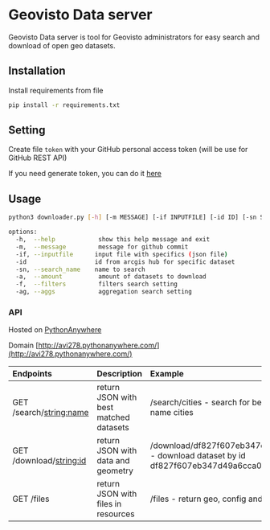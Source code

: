 # Geovisto Data server

Geovisto Data server is tool for Geovisto administrators for easy search and download of open geo datasets.

## Installation

Install requirements from file

```bash
pip install -r requirements.txt
```

## Setting 

Create file `token` with your GitHub personal access token (will be use for GitHub REST API)

If you need generate token, you can do it [here](https://docs.github.com/en/enterprise-server@3.9/authentication/keeping-your-account-and-data-secure/managing-your-personal-access-tokens#creating-a-personal-access-token)


## Usage

```bash
python3 downloader.py [-h] [-m MESSAGE] [-if INPUTFILE] [-id ID] [-sn SEARCH_NAME] [-a AMOUNT] [-f [FILTERS ...]] [-ag [AGGS ...]]

options:
  -h,  --help            show this help message and exit
  -m,  --message         message for github commit
  -if, --inputfile      input file with specifics (json file)
  -id                   id from arcgis hub for specific dataset
  -sn, --search_name    name to search
  -a,  --amount          amount of datasets to download
  -f,  --filters         filters search setting
  -ag, --aggs            aggregation search setting
```


### API

Hosted on [PythonAnywhere](https://www.pythonanywhere.com/)

Domain [http://avi278.pythonanywhere.com/](http://avi278.pythonanywhere.com/)

| Endpoints        | Description           | Example  |
|:------------- |:-------------|:-----|
| GET /search/<string:name>      | return JSON with best matched datasets | /search/cities - search for best matched datasets by name cities |
| GET /download/<string:id>      | return JSON with data and geometry    | /download/df827f607eb347d49a6cca071ce66d5e_11 - download dataset by id df827f607eb347d49a6cca071ce66d5e_11 |
| GET /files      | return JSON with files in resources  | /files - return geo, config and data |

